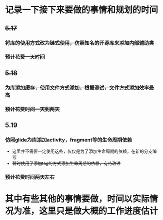 # 记录一下接下来要做的事情和规划的时间

## ~~5.17~~
### ~~将库的使用方式改为链式使用，仿照知名的开源库来添加内部辅助类~~
### ~~预计花费一天时间~~
## ~~5.18~~
### ~~为库添加缓存，使用文件方式添加，根据测试，文件方式添加效率最高~~
### ~~预计花费时间一天到两天~~
## 5.19
### 仿照glide为库添加activity，fragment等的生命周期依赖
* 这里并不需要一定使用这些，仅仅是为了添加生命周期的依赖，在新的分支编写
* ~~暂时使用了添加tag的方式添加生命周期的依赖，有待改进~~
### ~~预计花费时间两天左右~~


# 其中有些其他的事情要做，时间以实际情况为准，这里只是做大概的工作进度估计
